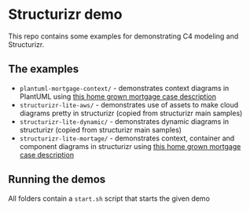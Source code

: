 # Structurizr demo

This repo contains some examples for demonstrating C4 modeling and Structurizr.

## The examples
- `plantuml-mortgage-context/` - demonstrates context diagrams in PlantUML using [this home grown mortgage case description](mortage-case-description.md)
- `structurizr-lite-aws/` - demonstrates use of assets to make cloud diagrams pretty in structurizr (copied from structurizr main samples)
- `structurizr-lite-dynamic/` - demonstrates dynamic diagrams in structurizr (copied from structurizr main samples)
- `structurizr-lite-mortage/` - demonstrates context, container and component diagrams in structurizr using [this home grown mortgage case description](mortage-case-description.md)

## Running the demos
All folders contain a `start.sh` script that starts the given demo
